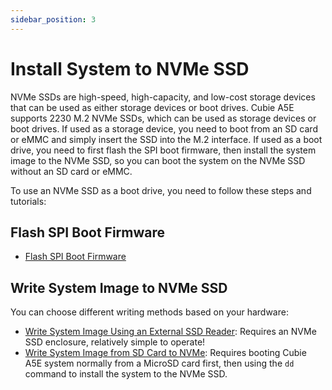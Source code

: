 ```yaml
---
sidebar_position: 3
---
```


# Install System to NVMe SSD

NVMe SSDs are high-speed, high-capacity, and low-cost storage devices that can be used as either storage devices or boot drives. Cubie A5E supports 2230 M.2 NVMe SSDs, which can be used as storage devices or boot drives. If used as a storage device, you need to boot from an SD card or eMMC and simply insert the SSD into the M.2 interface. If used as a boot drive, you need to first flash the SPI boot firmware, then install the system image to the NVMe SSD, so you can boot the system on the NVMe SSD without an SD card or eMMC.

To use an NVMe SSD as a boot drive, you need to follow these steps and tutorials:

## Flash SPI Boot Firmware

- [Flash SPI Boot Firmware](./burn-spi.md)

## Write System Image to NVMe SSD

You can choose different writing methods based on your hardware:

- [Write System Image Using an External SSD Reader](./install-system/reader.md): Requires an NVMe SSD enclosure, relatively simple to operate!
- [Write System Image from SD Card to NVMe](./install-system/no-reader.md): Requires booting Cubie A5E system normally from a MicroSD card first, then using the `dd` command to install the system to the NVMe SSD.
